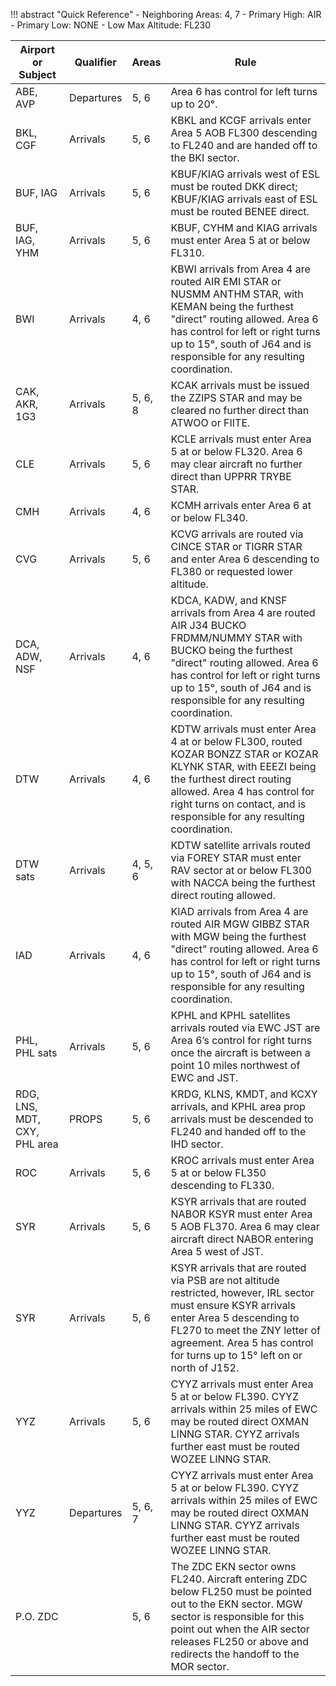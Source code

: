 !!! abstract "Quick Reference"
     - Neighboring Areas: 4, 7
     - Primary High: AIR
     - Primary Low: NONE
     - Low Max Altitude: FL230

| Airport or Subject         | Qualifier | Areas         | Rule |
|----------------------------|-----------|---------------|--------------------------------|
| ABE, AVP                   | Departures | 5, 6          | Area 6 has control for left turns up to 20°.                                                                                                                                   |
| BKL, CGF                   | Arrivals  | 5, 6          | KBKL and KCGF arrivals enter Area 5 AOB FL300 descending to FL240 and are handed off to the BKI sector.                                                                       |
| BUF, IAG                   | Arrivals  | 5, 6          | KBUF/KIAG arrivals west of ESL must be routed DKK direct; KBUF/KIAG arrivals east of ESL must be routed BENEE direct.                                                         |
| BUF, IAG, YHM              | Arrivals  | 5, 6          | KBUF, CYHM and KIAG arrivals must enter Area 5 at or below FL310.                                                                                                            |
| BWI                        | Arrivals  | 4, 6          | KBWI arrivals from Area 4 are routed AIR EMI STAR or NUSMM ANTHM STAR, with KEMAN being the furthest "direct" routing allowed. Area 6 has control for left or right turns up to 15°, south of J64 and is responsible for any resulting coordination. |
| CAK, AKR, 1G3              | Arrivals  | 5, 6, 8       | KCAK arrivals must be issued the ZZIPS STAR and may be cleared no further direct than ATWOO or FIITE.                                                                        |
| CLE                        | Arrivals  | 5, 6          | KCLE arrivals must enter Area 5 at or below FL320. Area 6 may clear aircraft no further direct than UPPRR TRYBE STAR.                                                           |
| CMH                        | Arrivals  | 4, 6          | KCMH arrivals enter Area 6 at or below FL340.                                                                                                                                 |
| CVG                        | Arrivals  | 5, 6          | KCVG arrivals are routed via CINCE STAR or TIGRR STAR and enter Area 6 descending to FL380 or requested lower altitude.                                                        |
| DCA, ADW, NSF              | Arrivals  | 4, 6          | KDCA, KADW, and KNSF arrivals from Area 4 are routed AIR J34 BUCKO FRDMM/NUMMY STAR with BUCKO being the furthest "direct" routing allowed. Area 6 has control for left or right turns up to 15°, south of J64 and is responsible for any resulting coordination. |
| DTW                        | Arrivals  | 4, 6          | KDTW arrivals must enter Area 4 at or below FL300, routed KOZAR BONZZ STAR or KOZAR KLYNK STAR, with EEEZI being the furthest direct routing allowed. Area 4 has control for right turns on contact, and is responsible for any resulting coordination. |
| DTW sats                   | Arrivals  | 4, 5, 6       | KDTW satellite arrivals routed via FOREY STAR must enter RAV sector at or below FL300 with NACCA being the furthest direct routing allowed.                                    |
| IAD                        | Arrivals  | 4, 6          | KIAD arrivals from Area 4 are routed AIR MGW GIBBZ STAR with MGW being the furthest "direct" routing allowed. Area 6 has control for left or right turns up to 15°, south of J64 and is responsible for any resulting coordination. |
| PHL, PHL sats              | Arrivals  | 5, 6          | KPHL and KPHL satellites arrivals routed via EWC JST are Area 6’s control for right turns once the aircraft is between a point 10 miles northwest of EWC and JST.               |
| RDG, LNS, MDT, CXY, PHL area | PROPS     | 5, 6          | KRDG, KLNS, KMDT, and KCXY arrivals, and KPHL area prop arrivals must be descended to FL240 and handed off to the IHD sector.                                                    |
| ROC                        | Arrivals  | 5, 6          | KROC arrivals must enter Area 5 at or below FL350 descending to FL330.                                                                                                       |
| SYR                        | Arrivals  | 5, 6          | KSYR arrivals that are routed NABOR KSYR must enter Area 5 AOB FL370. Area 6 may clear aircraft direct NABOR entering Area 5 west of JST.                                      |
| SYR                        | Arrivals  | 5, 6          | KSYR arrivals that are routed via PSB are not altitude restricted, however, IRL sector must ensure KSYR arrivals enter Area 5 descending to FL270 to meet the ZNY letter of agreement. Area 5 has control for turns up to 15° left on or north of J152. |
| YYZ                        | Arrivals  | 5, 6          | CYYZ arrivals must enter Area 5 at or below FL390. CYYZ arrivals within 25 miles of EWC may be routed direct OXMAN LINNG STAR. CYYZ arrivals further east must be routed WOZEE LINNG STAR. |
| YYZ                        | Departures| 5, 6, 7       | CYYZ arrivals must enter Area 5 at or below FL390. CYYZ arrivals within 25 miles of EWC may be routed direct OXMAN LINNG STAR. CYYZ arrivals further east must be routed WOZEE LINNG STAR. |
| P.O. ZDC                   |           | 5, 6          | The ZDC EKN sector owns FL240. Aircraft entering ZDC below FL250 must be pointed out to the EKN sector. MGW sector is responsible for this point out when the AIR sector releases FL250 or above and redirects the handoff to the MOR sector. |
